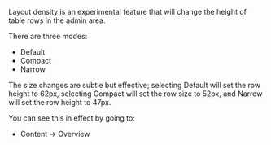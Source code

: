 Layout density is an experimental feature that will change the height of table rows in the admin area.

There are three modes:

* Default
* Compact
* Narrow

The size changes are subtle but effective; selecting Default will set the row height to 62px, selecting Compact will set the row size to 52px, and Narrow will set the row height to 47px.

You can see this in effect by going to:

* Content -> Overview